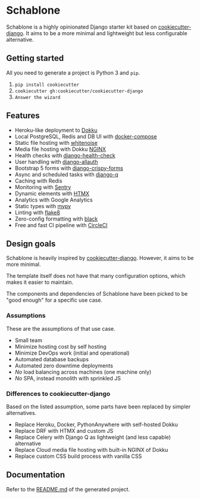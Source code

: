 # Schablone

Schablone is a highly opinionated Django starter kit based on [cookiecutter-django](https://github.com/cookiecutter/cookiecutter-django). It aims to be a more minimal and lightweight but less configurable alternative.

## Getting started

All you need to generate a project is Python 3 and `pip`.

1. `pip install cookiecutter`
2. `cookiecutter gh:cookiecutter/cookiecutter-django`
3. `Answer the wizard`

## Features

- Heroku-like deployment to [Dokku](https://dokku.com/)
- Local PostgreSQL, Redis and DB UI with [docker-compose](https://docs.docker.com/compose/)
- Static file hosting with [whitenoise](http://whitenoise.evans.io/en/stable/)
- Media file hosting with Dokku [NGINX](https://dokku.com/docs/configuration/nginx/)
- Health checks with [django-health-check](https://django-health-check.readthedocs.io/en/latest/)
- User handling with [django-allauth](https://django-allauth.readthedocs.io/en/latest/overview.html)
- Bootstrap 5 forms with [django-crispy-forms](https://django-crispy-forms.readthedocs.io/en/latest/)
- Async and scheduled tasks with [django-q](https://django-q.readthedocs.io/en/latest/)
- Caching with Redis
- Monitoring with [Sentry](https://sentry.io/)
- Dynamic elements with [HTMX](https://htmx.org/)
- Analytics with Google Analytics
- Static types with [mypy](http://mypy-lang.org/)
- Linting with [flake8](https://flake8.pycqa.org/en/latest/)
- Zero-config formatting with [black](https://black.readthedocs.io/en/stable/)
- Free and fast CI pipeline with [CircleCI](https://circleci.com/)

## Design goals

Schablone is heavily inspired by [cookiecutter-django](https://github.com/cookiecutter/cookiecutter-django). However, it aims to be more minimal.


The template itself does not have that many configuration options, which makes it easier to maintain.

The components and dependencies of Schablone have been picked to be "good enough" for a specific use case.

### Assumptions
These are the assumptions of that use case.

- Small team
- Minimize hosting cost by self hosting
- Minimize DevOps work (initial and operational)
- Automated database backups
- Automated zero downtime deployments
- *No* load balancing across machines (one machine only)
- *No* SPA, instead monolith with sprinkled JS

### Differences to cookiecutter-django
Based on the listed assumption, some parts have been replaced by simpler alternatives.

- Replace Heroku, Docker, PythonAnywhere with self-hosted Dokku
- Replace DRF with HTMX and custom JS
- Replace Celery with Django Q as lightweight (and less capable) alternative
- Replace Cloud media file hosting with built-in NGINX of Dokku
- Replace custom CSS build process with vanilla CSS

## Documentation

Refer to the [README.md](%7B%7Bcookiecutter.project_slug%7D%7D/README.md) of the generated project.
